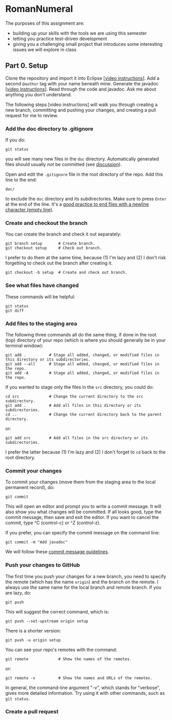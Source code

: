 # RomanNumeral

The purposes of this assignment are:
* building up your skills with the tools we are using this semester
* letting you practice test-driven development
* giving you a challenging small project that introduces some interesting issues we will explore in class

## Part 0. Setup

Clone the repository and import it into Eclipse [[video instructions](https://mills.instructure.com/courses/1074/pages/importing-a-github-classroom-repo-into-eclipse)]. Add a second `@author` tag with your name beneath mine. Generate the javadoc [[video instructions](https://mills.instructure.com/courses/1074/pages/generating-javadoc-in-eclipse)]. Read through the code and javadoc. Ask me about anything you don't understand.

The following steps [video instructions] will walk you through creating a new branch, committing and pushing your changes, and creating a pull request for me to review.

### Add the doc directory to .gitignore
If you do:
```
git status
```
you will see many new files in the `doc` directory. Automatically generated files should usually *not* be committed (see [discussion](https://softwareengineering.stackexchange.com/questions/391804/should-generated-documentation-be-stored-in-a-git-repository)).

Open and edit the `.gitignore` file in the root directory of the repo. Add this line to the end:
```
doc/
```
to exclude the `doc` directory and its subdirectories. Make sure to press `Enter` at the end of the line. It's a [good practice to end files with a newline character (empty line)](https://unix.stackexchange.com/questions/18743/whats-the-point-in-adding-a-new-line-to-the-end-of-a-file).

### Create and checkout the branch

You can create the branch and check it out separately:
```
git branch setup       # Create branch.
git checkout setup     # Check out branch.
```
I prefer to do them at the same time, because (1) I'm lazy and (2) I don't risk forgetting to check out the branch after creating it.
```
git checkout -b setup  # Create and check out branch.
```

### See what files have changed

These commands will be helpful:
```
git status
git diff
```

### Add files to the staging area

The following three commands all do the same thing, if done in the root (top) directory of your repo (which is where you should generally be in your terminal window):
```
git add .          # Stage all added, changed, or modified files in this directory or its subdirectories.
git add --all      # Stage all added, changed, or modified files in the repo.
git add -A         # Stage all added, changed, or modified files in the repo.
```

If you wanted to stage only the files in the `src` directory, you could do:
```
cd src             # Change the current directory to the src subdirectory.
git add .          # Add all files in this directory or its subdirectories.
cd ..              # Change the current directory back to the parent directory.
```
or:
```
git add src        # Add all files in the src directory or its subdirectories.
```
I prefer the latter because (1) I'm lazy and (2) I don't forget to `cd` back to the root directory.

### Commit your changes
To commit your changes (move them from the staging area to the local permanent record), do:
```
git commit
```
This will open an editor and prompt you to write a commit message. It will also show you what changes will be committed. If all looks good, type the commit message, then save and exit the editor. If you want to cancel the commit, type ^C (control-c) or ^Z (control-z).

If you prefer, you can specify the commit message on the command line:
```
git commit -m "Add javadoc"
```
We will follow these [commit message guidelines](https://chris.beams.io/posts/git-commit/).

### Push your changes to GitHub

The first time you push your changes for a new branch, you need to specify the remote (which has the name `origin`) and the branch on the remote. I always use the same name for the local branch and remote branch.  If you are lazy, do:
```
git push
```
This will suggest the correct command, which is:
```
git push --set-upstream origin setup
```
There is a shorter version:
```
git push -u origin setup
```

You can see your repo's remotes with the command:
```
git remote             # Show the names of the remotes.
```
or:
```
git remote -v          # Show the names and URLs of the remotes.
```
In general, the command-line argument "-v", which stands for "verbose", gives more detailed information. Try using it with other commands, such as `git status`.

### Create a pull request


